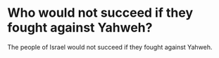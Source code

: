 # Who would not succeed if they fought against Yahweh?

The people of Israel would not succeed if they fought against Yahweh. 